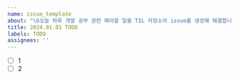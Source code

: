 ```yaml
---
name: issue_template
about: "\b오늘 하루 개발 공부 관련 해야할 일을 TIL 저장소의 issue를 생성해 해결합니다."
title: 2024.01.01 TODO
labels: TODO
assignees: ''
---
```


- [ ] 1
- [ ] 2

